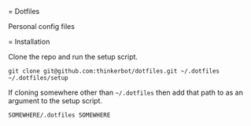 = Dotfiles

Personal config files

= Installation

Clone the repo and run the setup script.

    git clone git@github.com:thinkerbot/dotfiles.git ~/.dotfiles
    ~/.dotfiles/setup

If cloning somewhere other than `~/.dotfiles` then add that path to as an
argument to the setup script.

    SOMEWHERE/.dotfiles SOMEWHERE
